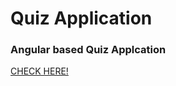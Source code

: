 # Quiz Application

### Angular based Quiz Applcation


[CHECK HERE!](https://suspicious-keller-513235.netlify.app/) 

